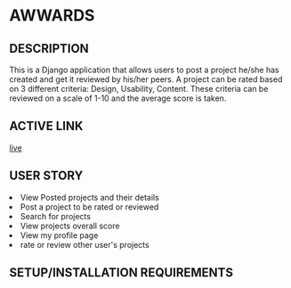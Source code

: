 # AWWARDS

## DESCRIPTION
This is a Django application that allows users to post a project he/she has created and get it reviewed by his/her peers. A project can be rated based on 3 different criteria: Design, Usability, Content. These criteria can be reviewed on a scale of 1-10 and the average score is taken.

## ACTIVE LINK
[live](https://oly-awward.herokuapp.com)

## USER STORY
<li> View Posted projects and their details
<li> Post a project to be rated or reviewed
<li> Search for projects
<li> View projects overall score
<li> View my profile page
<li> rate or review other user's projects

## SETUP/INSTALLATION REQUIREMENTS

